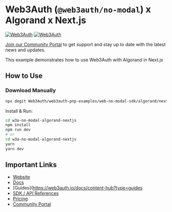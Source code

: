# Web3Auth (`@web3auth/no-modal`) x Algorand x Next.js

[![Web3Auth](https://img.shields.io/badge/Web3Auth-SDK-blue)](https://web3auth.io/docs/sdk/pnp/web/no-modal)
[![Web3Auth](https://img.shields.io/badge/Web3Auth-Community-cyan)](https://community.web3auth.io)

[Join our Community Portal](https://community.web3auth.io/) to get support and stay up to date with the latest news and updates.

This example demonstrates how to use Web3Auth with Algorand in Next.js

## How to Use

### Download Manually

```bash
npx degit Web3Auth/web3auth-pnp-examples/web-no-modal-sdk/algorand/nextjs-algorand-no-modal-example w3a-no-modal-algorand-nextjs
```

Install & Run:

```bash
cd w3a-no-modal-algorand-nextjs
npm install
npm run dev
# or
cd w3a-no-modal-algorand-nextjs
yarn
yarn dev
```

## Important Links

- [Website](https://web3auth.io)
- [Docs](https://web3auth.io/docs)
- [Guides](https://web3auth.io/docs/content-hub?type=guides
- [SDK / API References](https://web3auth.io/docs/sdk)
- [Pricing](https://web3auth.io/pricing.html)
- [Community Portal](https://community.web3auth.io)
